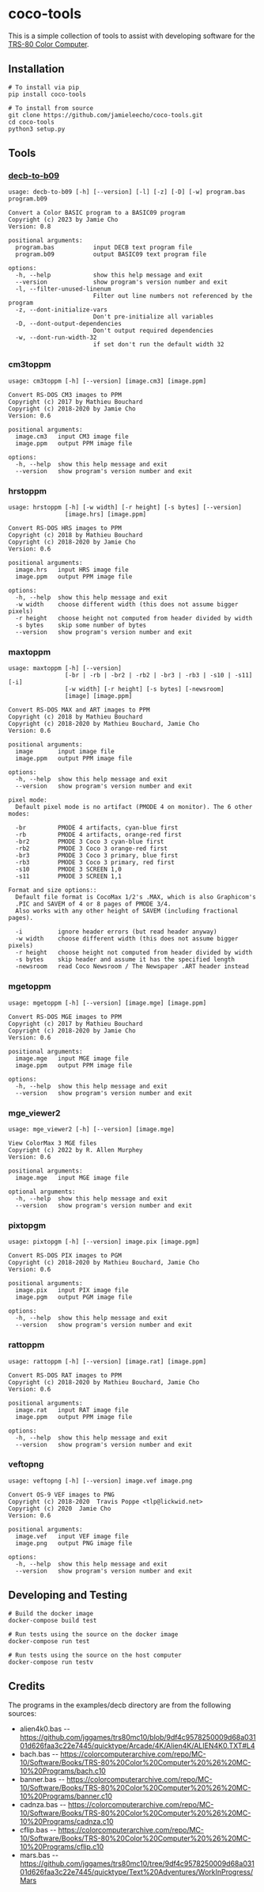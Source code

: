# coco-tools

This is a simple collection of tools to assist with developing software for
the [TRS-80 Color Computer](https://en.wikipedia.org/wiki/TRS-80_Color_Computer).

## Installation

```
# To install via pip
pip install coco-tools

# To install from source
git clone https://github.com/jamieleecho/coco-tools.git
cd coco-tools
python3 setup.py
```

## Tools

### [decb-to-b09](https://github.com/jamieleecho/coco-tools/blob/main/README.decb-to-b09.md)

```
usage: decb-to-b09 [-h] [--version] [-l] [-z] [-D] [-w] program.bas program.b09

Convert a Color BASIC program to a BASIC09 program
Copyright (c) 2023 by Jamie Cho
Version: 0.8

positional arguments:
  program.bas           input DECB text program file
  program.b09           output BASIC09 text program file

options:
  -h, --help            show this help message and exit
  --version             show program's version number and exit
  -l, --filter-unused-linenum
                        Filter out line numbers not referenced by the program
  -z, --dont-initialize-vars
                        Don't pre-initialize all variables
  -D, --dont-output-dependencies
                        Don't output required dependencies
  -w, --dont-run-width-32
                        if set don't run the default width 32
```

### cm3toppm

```
usage: cm3toppm [-h] [--version] [image.cm3] [image.ppm]

Convert RS-DOS CM3 images to PPM
Copyright (c) 2017 by Mathieu Bouchard
Copyright (c) 2018-2020 by Jamie Cho
Version: 0.6

positional arguments:
  image.cm3   input CM3 image file
  image.ppm   output PPM image file

options:
  -h, --help  show this help message and exit
  --version   show program's version number and exit
```

### hrstoppm

```
usage: hrstoppm [-h] [-w width] [-r height] [-s bytes] [--version]
                [image.hrs] [image.ppm]

Convert RS-DOS HRS images to PPM
Copyright (c) 2018 by Mathieu Bouchard
Copyright (c) 2018-2020 by Jamie Cho
Version: 0.6

positional arguments:
  image.hrs   input HRS image file
  image.ppm   output PPM image file

options:
  -h, --help  show this help message and exit
  -w width    choose different width (this does not assume bigger pixels)
  -r height   choose height not computed from header divided by width
  -s bytes    skip some number of bytes
  --version   show program's version number and exit
```

### maxtoppm

```
usage: maxtoppm [-h] [--version]
                [-br | -rb | -br2 | -rb2 | -br3 | -rb3 | -s10 | -s11] [-i]
                [-w width] [-r height] [-s bytes] [-newsroom]
                [image] [image.ppm]

Convert RS-DOS MAX and ART images to PPM
Copyright (c) 2018 by Mathieu Bouchard
Copyright (c) 2018-2020 by Mathieu Bouchard, Jamie Cho
Version: 0.6

positional arguments:
  image       input image file
  image.ppm   output PPM image file

options:
  -h, --help  show this help message and exit
  --version   show program's version number and exit

pixel mode:
  Default pixel mode is no artifact (PMODE 4 on monitor). The 6 other modes:

  -br         PMODE 4 artifacts, cyan-blue first
  -rb         PMODE 4 artifacts, orange-red first
  -br2        PMODE 3 Coco 3 cyan-blue first
  -rb2        PMODE 3 Coco 3 orange-red first
  -br3        PMODE 3 Coco 3 primary, blue first
  -rb3        PMODE 3 Coco 3 primary, red first
  -s10        PMODE 3 SCREEN 1,0
  -s11        PMODE 3 SCREEN 1,1

Format and size options::
  Default file format is CocoMax 1/2's .MAX, which is also Graphicom's
  .PIC and SAVEM of 4 or 8 pages of PMODE 3/4.
  Also works with any other height of SAVEM (including fractional pages).

  -i          ignore header errors (but read header anyway)
  -w width    choose different width (this does not assume bigger pixels)
  -r height   choose height not computed from header divided by width
  -s bytes    skip header and assume it has the specified length
  -newsroom   read Coco Newsroom / The Newspaper .ART header instead
```

### mgetoppm

```
usage: mgetoppm [-h] [--version] [image.mge] [image.ppm]

Convert RS-DOS MGE images to PPM
Copyright (c) 2017 by Mathieu Bouchard
Copyright (c) 2018-2020 by Jamie Cho
Version: 0.6

positional arguments:
  image.mge   input MGE image file
  image.ppm   output PPM image file

options:
  -h, --help  show this help message and exit
  --version   show program's version number and exit
```

### mge_viewer2

```
usage: mge_viewer2 [-h] [--version] [image.mge]

View ColorMax 3 MGE files
Copyright (c) 2022 by R. Allen Murphey
Version: 0.6

positional arguments:
  image.mge   input MGE image file

optional arguments:
  -h, --help  show this help message and exit
  --version   show program's version number and exit
```

### pixtopgm

```
usage: pixtopgm [-h] [--version] image.pix [image.pgm]

Convert RS-DOS PIX images to PGM
Copyright (c) 2018-2020 by Mathieu Bouchard, Jamie Cho
Version: 0.6

positional arguments:
  image.pix   input PIX image file
  image.pgm   output PGM image file

options:
  -h, --help  show this help message and exit
  --version   show program's version number and exit
```

### rattoppm

```
usage: rattoppm [-h] [--version] [image.rat] [image.ppm]

Convert RS-DOS RAT images to PPM
Copyright (c) 2018-2020 by Mathieu Bouchard, Jamie Cho
Version: 0.6

positional arguments:
  image.rat   input RAT image file
  image.ppm   output PPM image file

options:
  -h, --help  show this help message and exit
  --version   show program's version number and exit
```

### veftopng

```
usage: veftopng [-h] [--version] image.vef image.png

Convert OS-9 VEF images to PNG
Copyright (c) 2018-2020  Travis Poppe <tlp@lickwid.net>
Copyright (c) 2020  Jamie Cho
Version: 0.6

positional arguments:
  image.vef   input VEF image file
  image.png   output PNG image file

options:
  -h, --help  show this help message and exit
  --version   show program's version number and exit
```

## Developing and Testing

```
# Build the docker image
docker-compose build test

# Run tests using the source on the docker image
docker-compose run test

# Run tests using the source on the host computer
docker-compose run testv
```

## Credits
The programs in the examples/decb directory are from the following sources:
* alien4k0.bas -- https://github.com/jggames/trs80mc10/blob/9df4c9578250009d68a03101d626faa3c22e7445/quicktype/Arcade/4K/Alien4K/ALIEN4K0.TXT#L4
* bach.bas -- https://colorcomputerarchive.com/repo/MC-10/Software/Books/TRS-80%20Color%20Computer%20%26%20MC-10%20Programs/bach.c10
* banner.bas -- https://colorcomputerarchive.com/repo/MC-10/Software/Books/TRS-80%20Color%20Computer%20%26%20MC-10%20Programs/banner.c10
* cadnza.bas -- https://colorcomputerarchive.com/repo/MC-10/Software/Books/TRS-80%20Color%20Computer%20%26%20MC-10%20Programs/cadnza.c10
* cflip.bas -- https://colorcomputerarchive.com/repo/MC-10/Software/Books/TRS-80%20Color%20Computer%20%26%20MC-10%20Programs/cflip.c10
* mars.bas -- https://github.com/jggames/trs80mc10/tree/9df4c9578250009d68a03101d626faa3c22e7445/quicktype/Text%20Adventures/WorkInProgress/Mars
